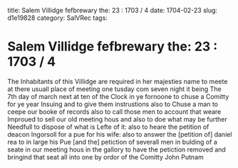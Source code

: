 title: Salem Villidge fefbrewary the: 23 : 1703 / 4
date: 1704-02-23
slug: d1e19828
category: SalVRec
tags: 


<div markdown class="doc" id="d1e19828">


# Salem Villidge fefbrewary the: 23 : 1703 / 4

The Inhabitants of this Villidge are required in her majesties name to meete at there usuall place of meeting one tusday com seven night it being The 7th day of march next at ten of the Clock in ye fornoone to chuse a Comitty for ye year Insuing and to give them instrustions also to Chuse a man to ceepe our booke of records also to call those men to account that weare Improued to sell our old meeting hous and also to doe what may be further Needfull to dispose of what is Lefte of it: also to heare the petition of deacon Ingorsoll for a pue for his wife: also to answer the [petition of] daniel rea to in large his Pue [and the] petiction of severall men in bulding of a seate in our meeting hous in the gallory to have the petiction removed and bringind that seat all into one by ordor of the Comitty John Putnam
</div>
